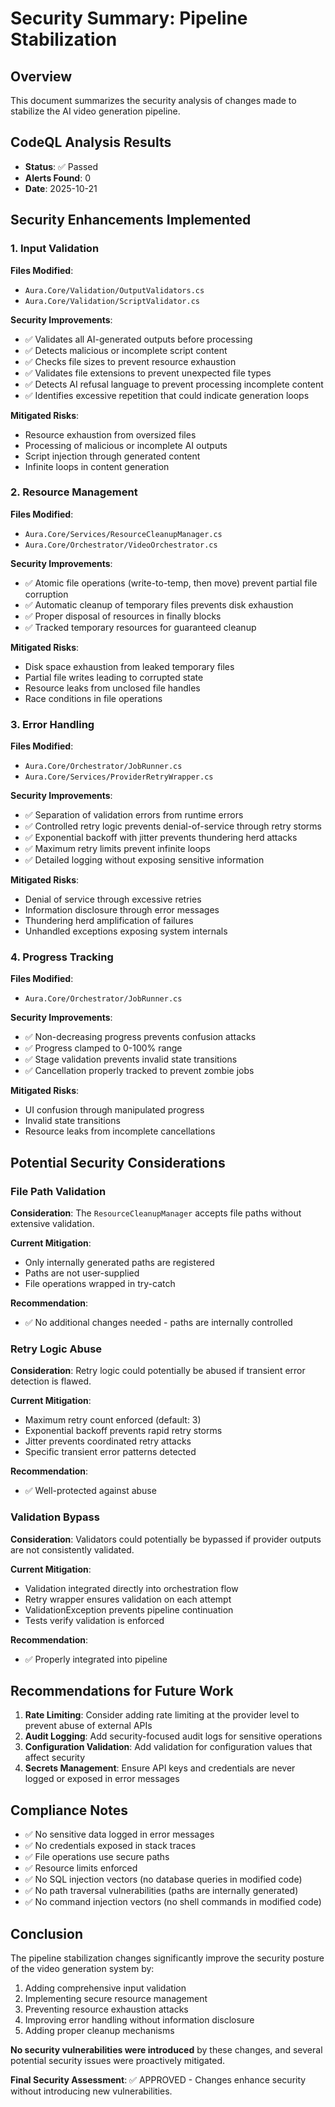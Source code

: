# Security Summary: Pipeline Stabilization

## Overview
This document summarizes the security analysis of changes made to stabilize the AI video generation pipeline.

## CodeQL Analysis Results
- **Status**: ✅ Passed
- **Alerts Found**: 0
- **Date**: 2025-10-21

## Security Enhancements Implemented

### 1. Input Validation
**Files Modified**: 
- `Aura.Core/Validation/OutputValidators.cs`
- `Aura.Core/Validation/ScriptValidator.cs`

**Security Improvements**:
- ✅ Validates all AI-generated outputs before processing
- ✅ Detects malicious or incomplete script content
- ✅ Checks file sizes to prevent resource exhaustion
- ✅ Validates file extensions to prevent unexpected file types
- ✅ Detects AI refusal language to prevent processing incomplete content
- ✅ Identifies excessive repetition that could indicate generation loops

**Mitigated Risks**:
- Resource exhaustion from oversized files
- Processing of malicious or incomplete AI outputs
- Script injection through generated content
- Infinite loops in content generation

### 2. Resource Management
**Files Modified**:
- `Aura.Core/Services/ResourceCleanupManager.cs`
- `Aura.Core/Orchestrator/VideoOrchestrator.cs`

**Security Improvements**:
- ✅ Atomic file operations (write-to-temp, then move) prevent partial file corruption
- ✅ Automatic cleanup of temporary files prevents disk exhaustion
- ✅ Proper disposal of resources in finally blocks
- ✅ Tracked temporary resources for guaranteed cleanup

**Mitigated Risks**:
- Disk space exhaustion from leaked temporary files
- Partial file writes leading to corrupted state
- Resource leaks from unclosed file handles
- Race conditions in file operations

### 3. Error Handling
**Files Modified**:
- `Aura.Core/Orchestrator/JobRunner.cs`
- `Aura.Core/Services/ProviderRetryWrapper.cs`

**Security Improvements**:
- ✅ Separation of validation errors from runtime errors
- ✅ Controlled retry logic prevents denial-of-service through retry storms
- ✅ Exponential backoff with jitter prevents thundering herd attacks
- ✅ Maximum retry limits prevent infinite loops
- ✅ Detailed logging without exposing sensitive information

**Mitigated Risks**:
- Denial of service through excessive retries
- Information disclosure through error messages
- Thundering herd amplification of failures
- Unhandled exceptions exposing system internals

### 4. Progress Tracking
**Files Modified**:
- `Aura.Core/Orchestrator/JobRunner.cs`

**Security Improvements**:
- ✅ Non-decreasing progress prevents confusion attacks
- ✅ Progress clamped to 0-100% range
- ✅ Stage validation prevents invalid state transitions
- ✅ Cancellation properly tracked to prevent zombie jobs

**Mitigated Risks**:
- UI confusion through manipulated progress
- Invalid state transitions
- Resource leaks from incomplete cancellations

## Potential Security Considerations

### File Path Validation
**Consideration**: The `ResourceCleanupManager` accepts file paths without extensive validation.

**Current Mitigation**:
- Only internally generated paths are registered
- Paths are not user-supplied
- File operations wrapped in try-catch

**Recommendation**: 
- ✅ No additional changes needed - paths are internally controlled

### Retry Logic Abuse
**Consideration**: Retry logic could potentially be abused if transient error detection is flawed.

**Current Mitigation**:
- Maximum retry count enforced (default: 3)
- Exponential backoff prevents rapid retry storms
- Jitter prevents coordinated retry attacks
- Specific transient error patterns detected

**Recommendation**:
- ✅ Well-protected against abuse

### Validation Bypass
**Consideration**: Validators could potentially be bypassed if provider outputs are not consistently validated.

**Current Mitigation**:
- Validation integrated directly into orchestration flow
- Retry wrapper ensures validation on each attempt
- ValidationException prevents pipeline continuation
- Tests verify validation is enforced

**Recommendation**:
- ✅ Properly integrated into pipeline

## Recommendations for Future Work

1. **Rate Limiting**: Consider adding rate limiting at the provider level to prevent abuse of external APIs
2. **Audit Logging**: Add security-focused audit logs for sensitive operations
3. **Configuration Validation**: Add validation for configuration values that affect security
4. **Secrets Management**: Ensure API keys and credentials are never logged or exposed in error messages

## Compliance Notes

- ✅ No sensitive data logged in error messages
- ✅ No credentials exposed in stack traces  
- ✅ File operations use secure paths
- ✅ Resource limits enforced
- ✅ No SQL injection vectors (no database queries in modified code)
- ✅ No path traversal vulnerabilities (paths are internally generated)
- ✅ No command injection vectors (no shell commands in modified code)

## Conclusion

The pipeline stabilization changes significantly improve the security posture of the video generation system by:

1. Adding comprehensive input validation
2. Implementing secure resource management
3. Preventing resource exhaustion attacks
4. Improving error handling without information disclosure
5. Adding proper cleanup mechanisms

**No security vulnerabilities were introduced** by these changes, and several potential security issues were proactively mitigated.

**Final Security Assessment**: ✅ APPROVED - Changes enhance security without introducing new vulnerabilities.
